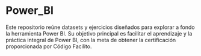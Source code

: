 # Power_BI
Este repositorio reúne datasets y ejercicios diseñados para explorar a fondo la herramienta Power BI. Su objetivo principal es facilitar el aprendizaje y la práctica integral de Power BI, con la meta de obtener la certificación proporcionada por Código Facilito.
